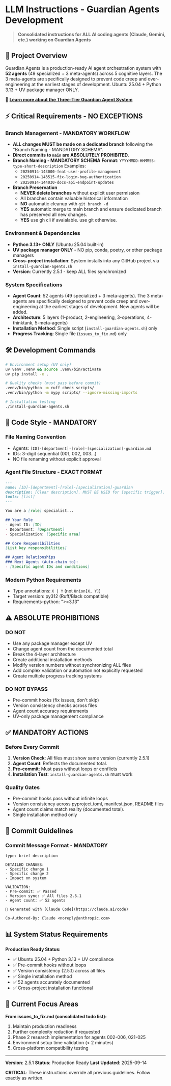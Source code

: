 # LLM Instructions - Guardian Agents Development

> **Consolidated instructions for ALL AI coding agents (Claude, Gemini, etc.) working on Guardian Agents**

## 🎯 Project Overview

Guardian Agents is a production-ready AI agent orchestration system with **52 agents** (49 specialized + 3 meta-agents) across 5 cognitive layers. The 3 meta-agents are specifically designed to prevent code creep and over-engineering at the earliest stages of development. Ubuntu 25.04 + Python 3.13 + UV package manager ONLY.

📖 **[Learn more about the Three-Tier Guardian Agent System](docs/three-tier-guardian-system.md)**

## ⚡ Critical Requirements - NO EXCEPTIONS

### **Branch Management - MANDATORY WORKFLOW**
- **ALL changes MUST be made on a dedicated branch** following the "Branch Naming - MANDATORY SCHEMA".
- **Direct commits to `main` are ABSOLUTELY PROHIBITED.**
- **Branch Naming - MANDATORY SCHEMA**
  **Format**: `YYYYMMDD-HHMMSS-type-short-description`
  Examples:
  - `20250914-143000-feat-user-profile-management`
  - `20250914-143515-fix-login-bug-authentication`
  - `20250914-144030-docs-api-endpoint-updates`
- **Branch Preservation**
  - **NEVER delete branches** without explicit user permission
  - All branches contain valuable historical information
  - **NO** automatic cleanup with `git branch -d`
  - **YES** automatic merge to main branch and ensure dedicated branch has preserved all new changes.
  - **YES** use gh cli if avaialable. use git otherwise.

### **Environment & Dependencies**
- **Python 3.13+ ONLY** (Ubuntu 25.04 built-in)
- **UV package manager ONLY** - NO pip, conda, poetry, or other package managers
- **Cross-project installation**: System installs into any GitHub project via `install-guardian-agents.sh`
- **Version**: Currently 2.5.1 - keep ALL files synchronized

### **System Specifications**
- **Agent Count**: 52 agents (49 specialized + 3 meta-agents). The 3 meta-agents are specifically designed to prevent code creep and over-engineering at the earliest stages of development. New agents will be added.
- **Architecture**: 5 layers (1-product, 2-engineering, 3-operations, 4-thinktank, 5-meta-agents)
- **Installation Method**: Single script (`install-guardian-agents.sh`) only
- **Progress Tracking**: Single file (`issues_to_fix.md`) only

## 🛠️ Development Commands

```bash
# Environment setup (UV only)
uv venv .venv && source .venv/bin/activate
uv pip install -e .

# Quality checks (must pass before commit)
.venv/bin/python -m ruff check scripts/
.venv/bin/python -m mypy scripts/ --ignore-missing-imports

# Installation testing
./install-guardian-agents.sh
```

## 📝 Code Style - MANDATORY

### **File Naming Convention**
- Agents: `[ID]-[department]-[role]-[specialization]-guardian.md`
- IDs: 3-digit sequential (001, 002, 003...)
- NO file renaming without explicit approval

### **Agent File Structure - EXACT FORMAT**
```markdown
---
name: [ID]-[department]-[role]-[specialization]-guardian
description: [Clear description]. MUST BE USED for [specific trigger].
tools: [list]
---

You are a [role] specialist...

## Your Role
- Agent ID: [ID]
- Department: [Department]
- Specialization: [Specific area]

## Core Responsibilities
[List key responsibilities]

## Agent Relationships
### Next Agents (Auto-chain to):
- [Specific agent IDs and conditions]
```

### **Modern Python Requirements**
- Type annotations: `X | Y` (not `Union[X, Y]`)
- Target version: py312 (Ruff/Black compatible)
- Requirements-python: ">=3.13"



## ⚠️ ABSOLUTE PROHIBITIONS

### **DO NOT**
- Use any package manager except UV
- Change agent count from the documented total
- Break the 4-layer architecture
- Create additional installation methods
- Modify version numbers without synchronizing ALL files
- Add complex validation or automation not explicitly requested
- Create multiple progress tracking systems

### **DO NOT BYPASS**
- Pre-commit hooks (fix issues, don't skip)
- Version consistency checks across files
- Agent count accuracy requirements
- UV-only package management compliance

## ✅ MANDATORY ACTIONS

### **Before Every Commit**
1. **Version Check**: All files must show same version (currently 2.5.1)
2. **Agent Count**: Reflects the documented total.
3. **Pre-commit**: Must pass without loops or conflicts
4. **Installation Test**: `install-guardian-agents.sh` must work

### **Quality Gates**
- Pre-commit hooks pass without infinite loops
- Version consistency across pyproject.toml, manifest.json, README files
- Agent count claims match reality (documented total).
- Single installation method only

## 🔧 Commit Guidelines

### **Commit Message Format - MANDATORY**
```
type: brief description

DETAILED CHANGES:
- Specific change 1
- Specific change 2
- Impact on system

VALIDATION:
- Pre-commit: ✅ Passed
- Version sync: ✅ All files 2.5.1
- Agent count: ✅ 52 agents

🤖 Generated with [Claude Code](https://claude.ai/code)

Co-Authored-By: Claude <noreply@anthropic.com>
```

## 📊 System Status Requirements

**Production Ready Status:**
- ✅ Ubuntu 25.04 + Python 3.13 + UV compliance
- ✅ Pre-commit hooks without loops
- ✅ Version consistency (2.5.1) across all files
- ✅ Single installation method
- ✅ 52 agents accurately documented
- ✅ Cross-project installation functional

## 🎯 Current Focus Areas

**From issues_to_fix.md (consolidated todo list):**
1. Maintain production readiness
2. Further complexity reduction if requested
3. Phase 2 research implementation for agents 002-006, 021-025
4. Environment setup time validation (< 2 minutes)
5. Cross-platform compatibility testing

---

**Version**: 2.5.1
**Status**: Production Ready
**Last Updated**: 2025-09-14

**CRITICAL**: These instructions override all previous guidelines. Follow exactly as written.

